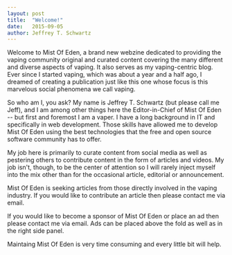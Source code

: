 ```yaml
---
layout: post
title:  "Welcome!"
date:   2015-09-05
author: Jeffrey T. Schwartz
---
```


Welcome to Mist Of Eden, a brand new webzine dedicated to providing the vaping
community original and curated content covering the many different and diverse
aspects of vaping. It also serves as my vaping-centric blog. Ever since I
started vaping, which was about a year and a half ago, I dreamed of creating a
publication just like this one whose focus is this marvelous social phenomena we
call vaping.

So who am I, you ask? My name is Jeffrey T. Schwartz (but please call me Jeff),
and I am among other things here the Editor-in-Chief of Mist Of Eden -- but
first and foremost I am a vaper. I have a long background in IT and specifically
in web development. Those skills have allowed me to develop Mist Of Eden using
the best technologies that the free and open source software community has to
offer.

My job here is primarily to curate content from social media as well as
pestering others to contribute content in the form of articles and videos. My
job isn't, though, to be the center of attention so I will rarely inject
myself into the mix other than for the occasional article, editorial or
announcement.

Mist Of Eden is seeking articles from those directly involved in the vaping
industry. If you would like to contribute an article then please contact me via
email.

If you would like to become a sponsor of Mist Of Eden or place an ad then please
contact me via email. Ads can be placed above the fold as well as in the right
side panel.

Maintaing Mist Of Eden is very time consuming and every little bit will help.
